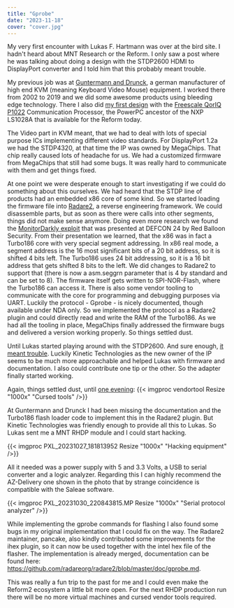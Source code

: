 ```yaml
---
title: "Gprobe"
date: "2023-11-18"
cover: "cover.jpg"
---
```


My very first encounter with Lukas F. Hartmann was over at the bird site.
I hadn't heard about MNT Research or the Reform. I only saw a post where he
was talking about doing a design with the STDP2600 HDMI to DisplayPort converter
and I told him that this probably meant trouble.

My previous job was at [Guntermann and Drunck](https://www.gdsys.com/en/start),
a german manufacturer of high end KVM (meaning Keyboard Video Mouse) equipment.
I worked there from 2002 to 2019 and we did some awesome products using bleeding
edge technology. There I also did [my first design](https://www.gdsys.com/en/product/CCD-Control-Card-card-f-CCD) with the [Freescale QorIQ P1022](https://www.nxp.com/products/processors-and-microcontrollers/power-architecture/qoriq-communication-processors/p-series/qoriq-p1022-and-p1013-dual-and-single-core-communications-processors:P1022)
Communication Processor, the PowerPC ancestor of the NXP LS1028A that is available 
for the Reform today.

The Video part in KVM meant, that we had to deal with lots of special purpose
ICs implementing different video standards. For DisplayPort 1.2a we had the
STDP4320, at that time the IP was owned by MegaChips. That chip really caused
lots of headache for us. We had a customized firmware from MegaChips that still had
some bugs. It was really hard to communicate with them and get things fixed.

At one point we were desperate enough to start investigating if we could do something
about this ourselves. We had heard that the STDP line of products had an embedded
x86 core of some kind. So we started loading the firmware file into [Radare2](https://rada.re/n/),
a reverse engineering framework. We could disassemble parts, but as soon as there
were calls into other segments, things did not make sense anymore.
Doing even more research we found the [MonitorDarkly exploit](https://github.com/RedBalloonShenanigans/MonitorDarkly)
that was presented at DEFCON 24 by Red Balloon Security.
From their presentation we learned, that the x86 was in fact a Turbo186 core with very special
segment addressing. In x86 real mode, a segment address is the 16 most significant bits
of a 20 bit address, so it is shifted 4 bits left. The Turbo186 uses 24 bit addressing,
so it is a 16 bit address that gets shifted 8 bits to the left.
We did changes to Radare2 to support that (there is now a asm.seggrn parameter that
is 4 by standard and can be set to 8).
The firmware itself gets written to SPI-NOR-Flash, where the Turbo186 can access it.
There is also some vendor tooling to communicate with the core for programming
and debugging purposes via UART. Luckily the protocol - Gprobe - is nicely documented,
though available under NDA only. So we implemented the protocol as a Radare2 plugin
and could directly read and write the RAM of the Turbo186. As we had all the tooling
in place, MegaChips finally addressed the firmware bugs and delivered a version
working properly. So things settled dust.

Until Lukas started playing around with the STDP2600. And sure enough, [it meant
trouble](https://mastodon.social/@mntmn/109552847731111745). Luckily Kinetic Technologies
as the new owner of the IP seems to be much more approachable and helped Lukas with 
firmware and documentation. I also could contribute one tip or the other. So
the adapter finally started working.

Again, things settled dust, until [one evening](https://mastodon.social/@mntmn/111183953268952693):
{{< imgproc vendortool Resize "1000x" "Cursed tools" />}}

At Guntermann and Drunck I had been missing the documentation and the Turbo186 
flash loader code to implement this in the Radare2 plugin. But Kinetic
Technologies was friendly enough to provide all this to Lukas.
So Lukas sent me a MNT RHDP module and I could start hacking.

{{< imgproc PXL_20231027_181813952 Resize "1000x" "Hacking equipment" />}}

All it needed was a power supply with 5 and 3.3 Volts, a USB to serial converter
and a logic analyzer. Regarding this I can highly recommend the AZ-Delivery one
shown in the photo that by strange coincidence is compatible with the Saleae
software.

{{< imgproc PXL_20231030_220843815.MP Resize "1000x" "Serial protocol analyzer" />}}

While implementing the gprobe commands for flashing I also found some bugs in my
original implementation that I could fix on the way. The Radare2 maintainer, pancake,
also kindly contributed some improvements for the ihex plugin, so it can now be
used together with the intel hex file of the flasher. The implementation is
already merged, documentation can be found here: https://github.com/radareorg/radare2/blob/master/doc/gprobe.md.

This was really a fun trip to the past for me and I could even make the
Reform2 ecosystem a little bit more open. For the next RHDP production
run there will be no more virtual machines and cursed vendor tools required.

